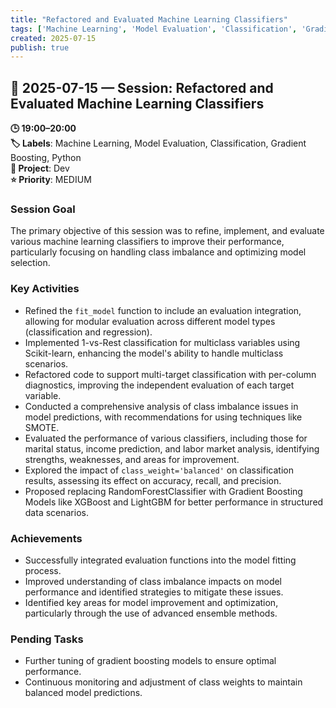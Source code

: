 ```yaml
---
title: "Refactored and Evaluated Machine Learning Classifiers"
tags: ['Machine Learning', 'Model Evaluation', 'Classification', 'Gradient Boosting', 'Python']
created: 2025-07-15
publish: true
---
```


## 📅 2025-07-15 — Session: Refactored and Evaluated Machine Learning Classifiers

**🕒 19:00–20:00**  
**🏷️ Labels**: Machine Learning, Model Evaluation, Classification, Gradient Boosting, Python  
**📂 Project**: Dev  
**⭐ Priority**: MEDIUM  


### Session Goal
The primary objective of this session was to refine, implement, and evaluate various machine learning classifiers to improve their performance, particularly focusing on handling class imbalance and optimizing model selection.

### Key Activities
- Refined the `fit_model` function to include an evaluation integration, allowing for modular evaluation across different model types (classification and regression).
- Implemented 1-vs-Rest classification for multiclass variables using Scikit-learn, enhancing the model's ability to handle multiclass scenarios.
- Refactored code to support multi-target classification with per-column diagnostics, improving the independent evaluation of each target variable.
- Conducted a comprehensive analysis of class imbalance issues in model predictions, with recommendations for using techniques like SMOTE.
- Evaluated the performance of various classifiers, including those for marital status, income prediction, and labor market analysis, identifying strengths, weaknesses, and areas for improvement.
- Explored the impact of `class_weight='balanced'` on classification results, assessing its effect on accuracy, recall, and precision.
- Proposed replacing RandomForestClassifier with Gradient Boosting Models like XGBoost and LightGBM for better performance in structured data scenarios.

### Achievements
- Successfully integrated evaluation functions into the model fitting process.
- Improved understanding of class imbalance impacts on model performance and identified strategies to mitigate these issues.
- Identified key areas for model improvement and optimization, particularly through the use of advanced ensemble methods.

### Pending Tasks
- Further tuning of gradient boosting models to ensure optimal performance.
- Continuous monitoring and adjustment of class weights to maintain balanced model predictions.
